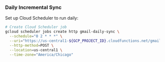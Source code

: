 ### Daily Incremental Sync

Set up Cloud Scheduler to run daily:

```bash
# Create Cloud Scheduler job
gcloud scheduler jobs create http gmail-daily-sync \
  --schedule="0 2 * * *" \
  --uri="https://us-central1-${GCP_PROJECT_ID}.cloudfunctions.net/gmail-ingest" \
  --http-method=POST \
  --location=us-central1 \
  --time-zone="America/Chicago"
```
